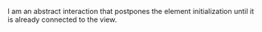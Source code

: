 I am an abstract interaction that postpones the element initialization until it is already connected to the view.